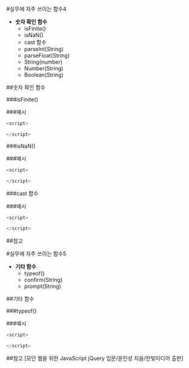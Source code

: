 #실무에 자주 쓰이는 함수4

* **숫자 확인 함수**
    - isFinite()
    - isNaN()
    - cast 함수
    - parseInt(String)
    - parseFloat(String)
    - String(number)
    - Number(String)
    - Boolean(String)

##숫자 확인 함수

###isFinite()

###예시

```javascript
<script>

</script>
```

###isNaN()

###예시

```javascript
<script>

</script>
```

###cast 함수

###예시

```javascript
<script>

</script>
```

##참고


#실무에 자주 쓰이는 함수5

* **기타 함수**
    - typeof()
    - confirm(String)
    - prompt(String)

##기타 함수

###typeof()

###예시

```javascript
<script>

</script>
```

##참고
[모던 웹을 위한 JavaScript jQuery 입문/윤인성 지음/한빛미디어 출판]

